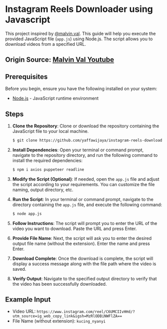 # Instagram Reels Downloader using Javascript
This project inspired by [@malvin.val](https://www.instagram.com/malvin.val/). This guide will help you execute the provided JavaScript file (`app.js`) using Node.js. The script allows you to download videos from a specified URL.

## Origin Source: [Malvin Val Youtube](https://youtu.be/hH6ZinCTEqk?si=P4q4XQP7y42jJ77Q)
## Prerequisites

Before you begin, ensure you have the following installed on your system:

- [Node.js](https://nodejs.org/) - JavaScript runtime environment

## Steps

1. **Clone the Repository**: Clone or download the repository containing the JavaScript file to your local machine.

    ```bash
    $ git clone https://github.com/yaffawijaya/instagram-reels-downloader.git
    ```

2. **Install Dependencies**: Open your terminal or command prompt, navigate to the repository directory, and run the following command to install the required dependencies:

    ```bash
    $ npm i axios puppeteer readline
    ```

3. **Modify the Script (Optional)**: If needed, open the `app.js` file and adjust the script according to your requirements. You can customize the file naming, output directory, etc.

4. **Run the Script**: In your terminal or command prompt, navigate to the directory containing the `app.js` file, and execute the following command:

    ```bash
    $ node app.js
    ```

5. **Follow Instructions**: The script will prompt you to enter the URL of the video you want to download. Paste the URL and press Enter.

6. **Provide File Name**: Next, the script will ask you to enter the desired output file name (without the extension). Enter the name and press Enter.

7. **Download Complete**: Once the download is complete, the script will display a success message along with the file path where the video is saved.

8. **Verify Output**: Navigate to the specified output directory to verify that the video has been successfully downloaded.

## Example Input

- Video URL: `https://www.instagram.com/reel/C6UMCIIvHHd/?utm_source=ig_web_copy_link&igsh=MzRlODBiNWFlZA==`
- File Name (without extension): `kucing_nyanyi`

